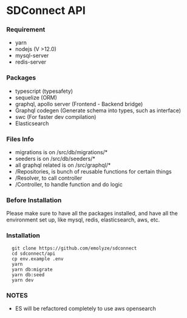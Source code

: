 # SDConnect API

### Requirement

-   yarn
-   nodejs (V >12.0)
-   mysql-server
-   redis-server

### Packages

-   typescript (typesafety)
-   sequelize (ORM)
-   graphql, apollo server (Frontend - Backend bridge)
-   Graphql codegen (Generate schema into types, such as interface)
-   swc (For faster dev compilation)
-   Elasticsearch

### Files Info

-   migrations is on /src/db/migrations/\*
-   seeders is on /src/db/seeders/\*
-   all graphql related is on /src/graphql/\*
-   /Repositories, is bunch of reusable functions for certain things
-   /Resolver, to call controller
-   /Controller, to handle function and do logic

### Before Installation

Please make sure to have all the packages installed, and have all the environment set up, like mysql, redis, elasticsearch, aws, etc.

### Installation

```
  git clone https://github.com/emolyze/sdconnect
  cd sdconnect/api
  cp env.example .env
  yarn
  yarn db:migrate
  yarn db:seed
  yarn dev
```

### NOTES

-   ES will be refactored completely to use aws opensearch
